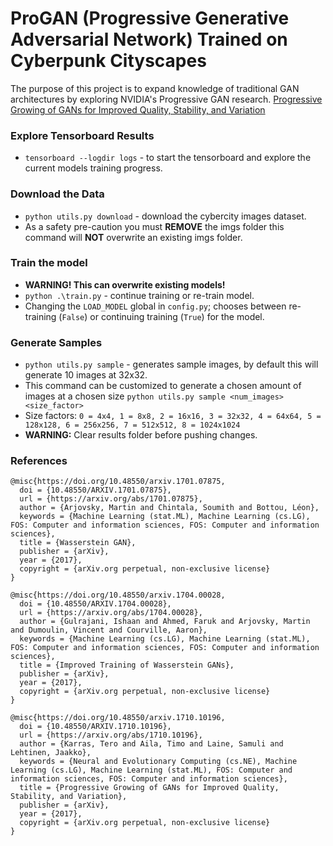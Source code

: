 # ProGAN (Progressive Generative Adversarial Network) Trained on Cyberpunk Cityscapes

The purpose of this project is to expand knowledge of traditional GAN architectures by exploring NVIDIA's Progressive GAN research. [Progressive Growing of GANs for Improved Quality, Stability, and Variation](https://research.nvidia.com/publication/2018-04_progressive-growing-gans-improved-quality-stability-and-variation)


### Explore Tensorboard Results
* `tensorboard --logdir logs` - to start the tensorboard and explore the current models training progress.

### Download the Data
* `python utils.py download` - download the cybercity images dataset.
* As a safety pre-caution you must **REMOVE** the imgs folder this command will **NOT** overwrite an existing imgs folder.

### Train the model
* **WARNING! This can overwrite existing models!** 
* `python .\train.py` - continue training or re-train model.
* Changing the `LOAD_MODEL` global in `config.py`; chooses between re-training (`False`) or continuing training (`True`) for the model.

### Generate Samples
* `python utils.py sample` - generates sample images, by default this will generate 10 images at 32x32.
* This command can be customized to generate a chosen amount of images at a chosen size `python utils.py sample <num_images> <size_factor>`
* Size factors: `0 = 4x4, 1 = 8x8, 2 = 16x16, 3 = 32x32, 4 = 64x64, 5 = 128x128, 6 = 256x256, 7 = 512x512, 8 = 1024x1024`
* **WARNING:** Clear results folder before pushing changes.

### References

```
@misc{https://doi.org/10.48550/arxiv.1701.07875,
  doi = {10.48550/ARXIV.1701.07875},
  url = {https://arxiv.org/abs/1701.07875},
  author = {Arjovsky, Martin and Chintala, Soumith and Bottou, Léon},
  keywords = {Machine Learning (stat.ML), Machine Learning (cs.LG), FOS: Computer and information sciences, FOS: Computer and information sciences},
  title = {Wasserstein GAN},
  publisher = {arXiv},
  year = {2017},
  copyright = {arXiv.org perpetual, non-exclusive license}
}
```
```
@misc{https://doi.org/10.48550/arxiv.1704.00028,
  doi = {10.48550/ARXIV.1704.00028},
  url = {https://arxiv.org/abs/1704.00028},
  author = {Gulrajani, Ishaan and Ahmed, Faruk and Arjovsky, Martin and Dumoulin, Vincent and Courville, Aaron},
  keywords = {Machine Learning (cs.LG), Machine Learning (stat.ML), FOS: Computer and information sciences, FOS: Computer and information sciences},
  title = {Improved Training of Wasserstein GANs},
  publisher = {arXiv},
  year = {2017},
  copyright = {arXiv.org perpetual, non-exclusive license}
}
```
```
@misc{https://doi.org/10.48550/arxiv.1710.10196,
  doi = {10.48550/ARXIV.1710.10196},
  url = {https://arxiv.org/abs/1710.10196},
  author = {Karras, Tero and Aila, Timo and Laine, Samuli and Lehtinen, Jaakko},
  keywords = {Neural and Evolutionary Computing (cs.NE), Machine Learning (cs.LG), Machine Learning (stat.ML), FOS: Computer and information sciences, FOS: Computer and information sciences},
  title = {Progressive Growing of GANs for Improved Quality, Stability, and Variation},
  publisher = {arXiv},
  year = {2017},
  copyright = {arXiv.org perpetual, non-exclusive license}
}
```